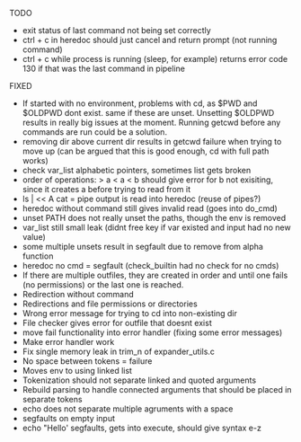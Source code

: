 TODO
- exit status of last command not being set correctly
- ctrl + c in heredoc should just cancel and return prompt (not running command)
- ctrl + c while process is running (sleep, for example) returns error code 130 if that was the last command in pipeline

FIXED
- If started with no environment, problems with cd, as $PWD and $OLDPWD dont exist. same if these are unset. Unsetting $OLDPWD results in really big issues at the moment. Running getcwd before any commands are run could be a solution.
- removing dir above current dir results in getcwd failure when trying to move up (can be argued that this is good enough, cd with full path works)
- check var_list alphabetic pointers, sometimes list gets broken
- order of operations: > a < a < b should give error for b not exisiting, since it creates a before trying to read from it
- ls | << A cat = pipe output is read into heredoc  (reuse of pipes?)
- heredoc without command still gives invalid read (goes into do_cmd)
- unset PATH does not really unset the paths, though the env is removed
- var_list still small leak (didnt free key if var existed and input had no new value)
- some multiple unsets result in segfault due to remove from alpha function
- heredoc no cmd = segfault (check_builtin had no check for no cmds)
- If there are multiple outfiles, they are created in order and until one fails (no permissions) or the last one is reached.
- Redirection without command
- Redirections and file permissions or directories
- Wrong error message for trying to cd into non-existing dir
- File checker gives error for outfile that doesnt exist
- move fail functionality into error handler (fixing some error messages)
- Make error handler work
- Fix single memory leak in trim_n of expander_utils.c
- No space between tokens = failure
- Moves env to using linked list
- Tokenization should not separate linked and quoted arguments
- Rebuild parsing to handle connected arguments that should be placed in separate tokens
- echo does not separate multiple agruments with a space
- segfaults on empty input
- echo "Hello' segfaults, gets into execute, should give syntax e-z 
